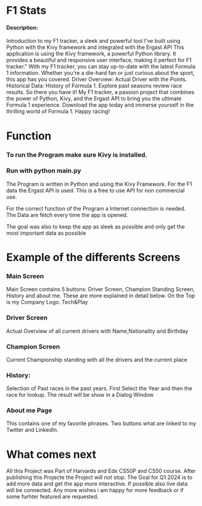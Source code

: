 # F1 Stats
#### Description:
Introduction to my F1 tracker, a sleek and powerful tool I've built using Python with the Kivy framework and integrated with the Ergast API
This application is using the Kivy framework, a powerful Python library.
It provides a beautiful and responsive user interface, making it perfect for F1 tracker."
With my F1 tracker, you can stay up-to-date with the latest Formula 1 information.
Whether you're a die-hard fan or just curious about the sport, this app has you covered.
Driver Overview:
Actual Driver with the Points. 
Historical Data:
History of Formula 1. Explore past seasons review race results.
So there you have it! My F1 tracker, a passion project that combines the power of Python, Kivy, and the Ergast API to bring you the ultimate Formula 1 experience. Download the app today and immerse yourself in the thrilling world of Formula 1.
Happy racing!

# Function

### To run the Program make sure Kivy is installed.
### Run with python main.py

The Program is written in Python and using the Kivy Framework.
For the F1 data the Ergast API is used.
This is a free to use API for non commercial use.

For the correct function of the Program a Internet connection is needed. 
The Data are fetch every time the app is opened.

The goal was also to keep the app as sleek as possible and only get the most important data as possible


# Example of the differents Screens

### Main Screen
Main Screen contains 5 buttons:
Driver Screen, Champion Standing Screen, History and about me.
These are more explained in detail below.
On the Top is my Company Logo. Tech&Play

### Driver Screen
Actual Overview of all current drivers with Name,Nationality and Birthday

### Champion Screen
Current Championship standing with all the drivers and the current place

### History:
Selection of Past races in the past years.
First Select the Year and then the race for lookup.
The result will be show in a Dialog Window

### About me Page
This contains one of my favorite phrases.
Two buttons what are linked to my Twitter and LinkedIn.

# What comes next

All this Project was Part of Harvards and Edx CS50P and CS50 course.
After publishing this Projecte the Project will not stop.
The Goal for Q1 2024 is to add more data and get the app more interactive.
If possible also live data will be connected.
Any more wishes i am happy for more feedback or if some furhter featured are requested.
